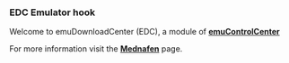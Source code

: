 ### EDC Emulator hook

Welcome to emuDownloadCenter (EDC), a module of [**emuControlCenter**](https://github.com/PhoenixInteractiveNL/emuControlCenter/wiki/)

For more information visit the [**Mednafen**](https://github.com/PhoenixInteractiveNL/edc-masterhook/wiki/Emulator-mednafen#menu) page.

